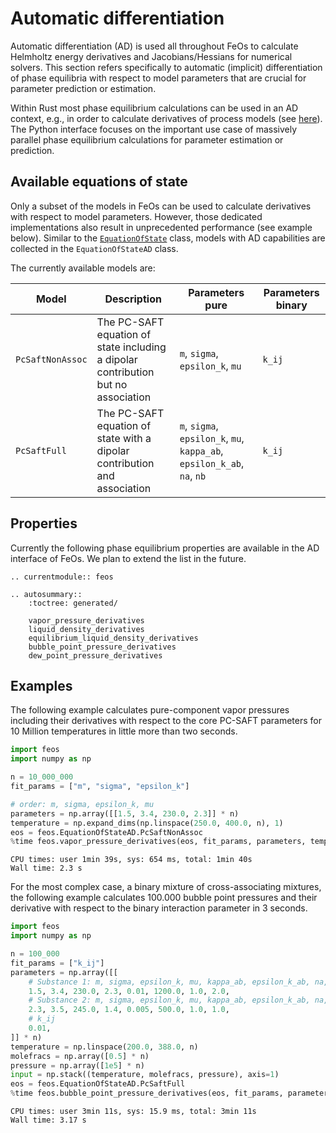 # Automatic differentiation

Automatic differentiation (AD) is used all throughout FeOs to calculate Helmholtz energy derivatives and Jacobians/Hessians for numerical solvers.
This section refers specifically to automatic (implicit) differentiation of phase equilibria with respect to model parameters that are crucial for parameter prediction or estimation.

Within Rust most phase equilibrium calculations can be used in an AD context, e.g., in order to calculate derivatives of process models (see [here](https://github.com/feos-org/feos-campd)). The Python interface focuses on the important use case of massively parallel phase equilibrium calculations for parameter estimation or prediction.

## Available equations of state
Only a subset of the models in FeOs can be used to calculate derivatives with respect to model parameters. However, those dedicated implementations also result in unprecedented performance (see example below). Similar to the [`EquationOfState`](eos.md#the-equationofstate-class) class, models with AD capabilities are collected in the `EquationOfStateAD` class. 

The currently available models are:

|Model|Description|Parameters pure|Parameters binary|
|-|-|-|-|
|`PcSaftNonAssoc`|The PC-SAFT equation of state including a dipolar contribution but no association|`m`, `sigma`, `epsilon_k`, `mu`|`k_ij`|
|`PcSaftFull`|The PC-SAFT equation of state with a dipolar contribution and association|`m`, `sigma`, `epsilon_k`, `mu`, `kappa_ab`, `epsilon_k_ab`, `na`, `nb`|`k_ij`|

## Properties 
Currently the following phase equilibrium properties are available in the AD interface of FeOs. We plan to extend the list in the future.

```{eval-rst}
.. currentmodule:: feos

.. autosummary::
    :toctree: generated/
    
    vapor_pressure_derivatives
    liquid_density_derivatives
    equilibrium_liquid_density_derivatives
    bubble_point_pressure_derivatives
    dew_point_pressure_derivatives
```

## Examples
The following example calculates pure-component vapor pressures including their derivatives with respect to the core PC-SAFT parameters for 10 Million temperatures in little more than two seconds.

```python
import feos
import numpy as np

n = 10_000_000
fit_params = ["m", "sigma", "epsilon_k"]

# order: m, sigma, epsilon_k, mu
parameters = np.array([[1.5, 3.4, 230.0, 2.3]] * n)
temperature = np.expand_dims(np.linspace(250.0, 400.0, n), 1)
eos = feos.EquationOfStateAD.PcSaftNonAssoc
%time feos.vapor_pressure_derivatives(eos, fit_params, parameters, temperature)
```
```
CPU times: user 1min 39s, sys: 654 ms, total: 1min 40s
Wall time: 2.3 s
```

For the most complex case, a binary mixture of cross-associating mixtures, the following example calculates 100.000 bubble point pressures and their derivative with respect to the binary interaction parameter in 3 seconds.
```python
import feos
import numpy as np

n = 100_000
fit_params = ["k_ij"]
parameters = np.array([[
    # Substance 1: m, sigma, epsilon_k, mu, kappa_ab, epsilon_k_ab, na, nb
    1.5, 3.4, 230.0, 2.3, 0.01, 1200.0, 1.0, 2.0, 
    # Substance 2: m, sigma, epsilon_k, mu, kappa_ab, epsilon_k_ab, na, nb
    2.3, 3.5, 245.0, 1.4, 0.005, 500.0, 1.0, 1.0,
    # k_ij
    0.01,
]] * n)
temperature = np.linspace(200.0, 388.0, n)
molefracs = np.array([0.5] * n)
pressure = np.array([1e5] * n)
input = np.stack((temperature, molefracs, pressure), axis=1)
eos = feos.EquationOfStateAD.PcSaftFull
%time feos.bubble_point_pressure_derivatives(eos, fit_params, parameters, input)
```
```
CPU times: user 3min 11s, sys: 15.9 ms, total: 3min 11s
Wall time: 3.17 s
```